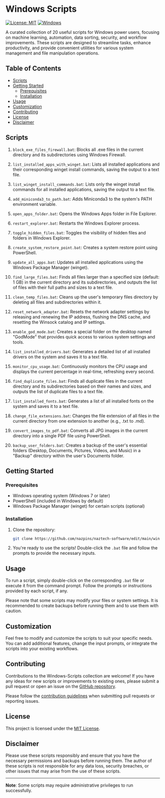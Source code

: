# Windows Scripts

[![License: MIT](https://img.shields.io/badge/License-MIT-yellow.svg)](https://opensource.org/licenses/MIT)
[![Windows](https://img.shields.io/badge/Windows-0078D6?logo=windows&logoColor=white)](https://www.microsoft.com/en-us/windows)

A curated collection of 20 useful scripts for Windows power users, focusing on machine learning, automation, data sorting, security, and workflow improvements. These scripts are designed to streamline tasks, enhance productivity, and provide convenient utilities for various system management and file manipulation operations.

## Table of Contents

- [Scripts](#scripts)
- [Getting Started](#getting-started)
  - [Prerequisites](#prerequisites)
  - [Installation](#installation)
- [Usage](#usage)
- [Customization](#customization)
- [Contributing](#contributing)
- [License](#license)
- [Disclaimer](#disclaimer)

## Scripts

1. `block_exe_files_firewall.bat`: Blocks all .exe files in the current directory and its subdirectories using Windows Firewall.

2. `list_installed_apps_with_winget.bat`: Lists all installed applications and their corresponding winget install commands, saving the output to a text file.

3. `list_winget_install_commands.bat`: Lists only the winget install commands for all installed applications, saving the output to a text file.

4. `add_miniconda3_to_path.bat`: Adds Miniconda3 to the system's PATH environment variable.

5. `open_apps_folder.bat`: Opens the Windows Apps folder in File Explorer.

6. `restart_explorer.bat`: Restarts the Windows Explorer process.

7. `toggle_hidden_files.bat`: Toggles the visibility of hidden files and folders in Windows Explorer.

8. `create_system_restore_point.bat`: Creates a system restore point using PowerShell.

9. `update_all_apps.bat`: Updates all installed applications using the Windows Package Manager (winget).

10. `find_large_files.bat`: Finds all files larger than a specified size (default: 1 GB) in the current directory and its subdirectories, and outputs the list of files with their full paths and sizes to a text file.

11. `clean_temp_files.bat`: Cleans up the user's temporary files directory by deleting all files and subdirectories within it.

12. `reset_network_adapter.bat`: Resets the network adapter settings by releasing and renewing the IP address, flushing the DNS cache, and resetting the Winsock catalog and IP settings.

13. `enable_god_mode.bat`: Creates a special folder on the desktop named "GodMode" that provides quick access to various system settings and tools.

14. `list_installed_drivers.bat`: Generates a detailed list of all installed drivers on the system and saves it to a text file.

15. `monitor_cpu_usage.bat`: Continuously monitors the CPU usage and displays the current percentage in real-time, refreshing every second.

16. `find_duplicate_files.bat`: Finds all duplicate files in the current directory and its subdirectories based on their names and sizes, and outputs the list of duplicate files to a text file.

17. `list_installed_fonts.bat`: Generates a list of all installed fonts on the system and saves it to a text file.

18. `change_file_extensions.bat`: Changes the file extension of all files in the current directory from one extension to another (e.g., .txt to .md).

19. `convert_images_to_pdf.bat`: Converts all JPG images in the current directory into a single PDF file using PowerShell.

20. `backup_user_folders.bat`: Creates a backup of the user's essential folders (Desktop, Documents, Pictures, Videos, and Music) in a "Backup" directory within the user's Documents folder.

## Getting Started

### Prerequisites

- Windows operating system (Windows 7 or later)
- PowerShell (included in Windows by default)
- Windows Package Manager (winget) for certain scripts (optional)

### Installation

1. Clone the repository:

   ```bash
   git clone https://github.com/nazpins/naztech-software/edit/main/windows-scripts.git
   ```

2. You're ready to use the scripts! Double-click the `.bat` file and follow the prompts to provide the necessary inputs.

## Usage

To run a script, simply double-click on the corresponding `.bat` file or execute it from the command prompt. Follow the prompts or instructions provided by each script, if any.

Please note that some scripts may modify your files or system settings. It is recommended to create backups before running them and to use them with caution.

## Customization

Feel free to modify and customize the scripts to suit your specific needs. You can add additional features, change the input prompts, or integrate the scripts into your existing workflows.

## Contributing

Contributions to the Windows-Scripts collection are welcome! If you have any ideas for new scripts or improvements to existing ones, please submit a pull request or open an issue on the [GitHub repository](https://github.com/nazpins/naztech-software/edit/main/windows-scripts).

Please follow the [contribution guidelines](CONTRIBUTING.md) when submitting pull requests or reporting issues.

## License

This project is licensed under the [MIT License](LICENSE).

## Disclaimer

Please use these scripts responsibly and ensure that you have the necessary permissions and backups before running them. The author of these scripts is not responsible for any data loss, security breaches, or other issues that may arise from the use of these scripts.

---

**Note**: Some scripts may require administrative privileges to run successfully.

